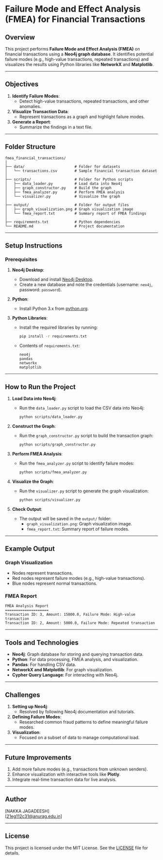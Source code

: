 
# Failure Mode and Effect Analysis (FMEA) for Financial Transactions

## Overview
This project performs **Failure Mode and Effect Analysis (FMEA)** on financial transactions using a **Neo4j graph database**. It identifies potential failure modes (e.g., high-value transactions, repeated transactions) and visualizes the results using Python libraries like **NetworkX** and **Matplotlib**.

---

## Objectives
1. **Identify Failure Modes**:
   - Detect high-value transactions, repeated transactions, and other anomalies.
2. **Visualize Transaction Data**:
   - Represent transactions as a graph and highlight failure modes.
3. **Generate a Report**:
   - Summarize the findings in a text file.

---

## Folder Structure
```
fmea_financial_transactions/
│
├── data/                       # Folder for datasets
│   └── transactions.csv        # Sample financial transaction dataset
│
├── scripts/                    # Folder for Python scripts
│   ├── data_loader.py          # Load data into Neo4j
│   ├── graph_constructor.py    # Build the graph
│   ├── fmea_analyzer.py        # Perform FMEA analysis
│   └── visualizer.py           # Visualize the graph
│
├── output/                     # Folder for output files
│   ├── graph_visualization.png # Graph visualization image
│   └── fmea_report.txt         # Summary report of FMEA findings
│
├── requirements.txt            # Python dependencies
└── README.md                   # Project documentation
```

---

## Setup Instructions

### Prerequisites
1. **Neo4j Desktop**:
   - Download and install [Neo4j Desktop](https://neo4j.com/download/).
   - Create a new database and note the credentials (username: `neo4j`, password: `password`).

2. **Python**:
   - Install Python 3.x from [python.org](https://www.python.org/).

3. **Python Libraries**:
   - Install the required libraries by running:
     ```bash
     pip install -r requirements.txt
     ```
   - Contents of `requirements.txt`:
     ```
     neo4j
     pandas
     networkx
     matplotlib
     ```

---

## How to Run the Project

1. **Load Data into Neo4j**:
   - Run the `data_loader.py` script to load the CSV data into Neo4j:
     ```bash
     python scripts/data_loader.py
     ```

2. **Construct the Graph**:
   - Run the `graph_constructor.py` script to build the transaction graph:
     ```bash
     python scripts/graph_constructor.py
     ```

3. **Perform FMEA Analysis**:
   - Run the `fmea_analyzer.py` script to identify failure modes:
     ```bash
     python scripts/fmea_analyzer.py
     ```

4. **Visualize the Graph**:
   - Run the `visualizer.py` script to generate the graph visualization:
     ```bash
     python scripts/visualizer.py
     ```

5. **Check Output**:
   - The output will be saved in the `output/` folder:
     - `graph_visualization.png`: Graph visualization image.
     - `fmea_report.txt`: Summary report of failure modes.

---

## Example Output

### Graph Visualization
- Nodes represent transactions.
- Red nodes represent failure modes (e.g., high-value transactions).
- Blue nodes represent normal transactions.

### FMEA Report
```
FMEA Analysis Report
====================
Transaction ID: 3, Amount: 15000.0, Failure Mode: High-value transaction
Transaction ID: 2, Amount: 5000.0, Failure Mode: Repeated transaction
```

---

## Tools and Technologies
- **Neo4j**: Graph database for storing and querying transaction data.
- **Python**: For data processing, FMEA analysis, and visualization.
- **Pandas**: For handling CSV data.
- **NetworkX and Matplotlib**: For graph visualization.
- **Cypher Query Language**: For interacting with Neo4j.

---

## Challenges
1. **Setting up Neo4j**:
   - Resolved by following Neo4j documentation and tutorials.
2. **Defining Failure Modes**:
   - Researched common fraud patterns to define meaningful failure modes.
3. **Visualization**:
   - Focused on a subset of data to manage computational load.

---

## Future Improvements
1. Add more failure modes (e.g., transactions from unknown senders).
2. Enhance visualization with interactive tools like **Plotly**.
3. Integrate real-time transaction data for live analysis.

---

## Author
[NAKKA JAGADEESH]  
[21eg112c31@anurag.edu.in]  


---

## License
This project is licensed under the MIT License. See the [LICENSE](LICENSE) file for details.

